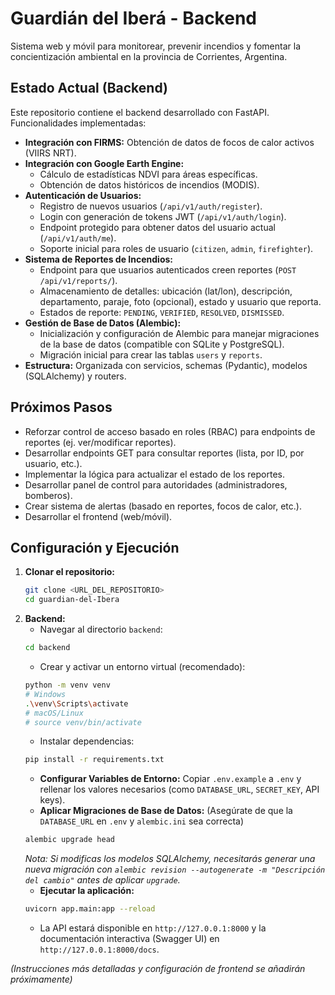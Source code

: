 # Guardián del Iberá - Backend

Sistema web y móvil para monitorear, prevenir incendios y fomentar la concientización ambiental en la provincia de Corrientes, Argentina.

## Estado Actual (Backend)

Este repositorio contiene el backend desarrollado con FastAPI. Funcionalidades implementadas:

*   **Integración con FIRMS:** Obtención de datos de focos de calor activos (VIIRS NRT).
*   **Integración con Google Earth Engine:**
    *   Cálculo de estadísticas NDVI para áreas específicas.
    *   Obtención de datos históricos de incendios (MODIS).
*   **Autenticación de Usuarios:**
    *   Registro de nuevos usuarios (`/api/v1/auth/register`).
    *   Login con generación de tokens JWT (`/api/v1/auth/login`).
    *   Endpoint protegido para obtener datos del usuario actual (`/api/v1/auth/me`).
    *   Soporte inicial para roles de usuario (`citizen`, `admin`, `firefighter`).
*   **Sistema de Reportes de Incendios:**
    *   Endpoint para que usuarios autenticados creen reportes (`POST /api/v1/reports/`).
    *   Almacenamiento de detalles: ubicación (lat/lon), descripción, departamento, paraje, foto (opcional), estado y usuario que reporta.
    *   Estados de reporte: `PENDING`, `VERIFIED`, `RESOLVED`, `DISMISSED`.
*   **Gestión de Base de Datos (Alembic):**
    *   Inicialización y configuración de Alembic para manejar migraciones de la base de datos (compatible con SQLite y PostgreSQL).
    *   Migración inicial para crear las tablas `users` y `reports`.
*   **Estructura:** Organizada con servicios, schemas (Pydantic), modelos (SQLAlchemy) y routers.

## Próximos Pasos

*   Reforzar control de acceso basado en roles (RBAC) para endpoints de reportes (ej. ver/modificar reportes).
*   Desarrollar endpoints GET para consultar reportes (lista, por ID, por usuario, etc.).
*   Implementar la lógica para actualizar el estado de los reportes.
*   Desarrollar panel de control para autoridades (administradores, bomberos).
*   Crear sistema de alertas (basado en reportes, focos de calor, etc.).
*   Desarrollar el frontend (web/móvil).

## Configuración y Ejecución

1.  **Clonar el repositorio:**
    ```bash
    git clone <URL_DEL_REPOSITORIO>
    cd guardian-del-Ibera
    ```
2.  **Backend:**
    *   Navegar al directorio `backend`:
      ```bash
      cd backend
      ```
    *   Crear y activar un entorno virtual (recomendado):
      ```bash
      python -m venv venv
      # Windows
      .\venv\Scripts\activate
      # macOS/Linux
      # source venv/bin/activate
      ```
    *   Instalar dependencias:
      ```bash
      pip install -r requirements.txt
      ```
    *   **Configurar Variables de Entorno:** Copiar `.env.example` a `.env` y rellenar los valores necesarios (como `DATABASE_URL`, `SECRET_KEY`, API keys).
    *   **Aplicar Migraciones de Base de Datos:** (Asegúrate de que la `DATABASE_URL` en `.env` y `alembic.ini` sea correcta)
      ```bash
      alembic upgrade head
      ```
      *Nota: Si modificas los modelos SQLAlchemy, necesitarás generar una nueva migración con `alembic revision --autogenerate -m "Descripción del cambio"` antes de aplicar `upgrade`.*
    *   **Ejecutar la aplicación:**
      ```bash
      uvicorn app.main:app --reload
      ```
    *   La API estará disponible en `http://127.0.0.1:8000` y la documentación interactiva (Swagger UI) en `http://127.0.0.1:8000/docs`.

*(Instrucciones más detalladas y configuración de frontend se añadirán próximamente)*
